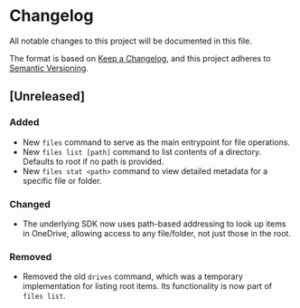 # Changelog

All notable changes to this project will be documented in this file.

The format is based on [Keep a Changelog](https://keepachangelog.com/en/1.0.0/),
and this project adheres to [Semantic Versioning](https://semver.org/spec/v2.0.0.html).

## [Unreleased]

### Added
- New `files` command to serve as the main entrypoint for file operations.
- New `files list [path]` command to list contents of a directory. Defaults to root if no path is provided.
- New `files stat <path>` command to view detailed metadata for a specific file or folder.

### Changed
- The underlying SDK now uses path-based addressing to look up items in OneDrive, allowing access to any file/folder, not just those in the root.

### Removed
- Removed the old `drives` command, which was a temporary implementation for listing root items. Its functionality is now part of `files list`. 